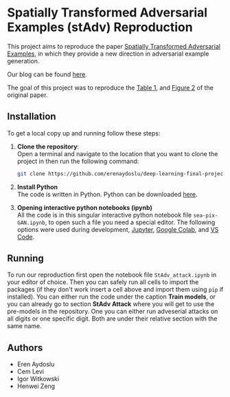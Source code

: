 # Spatially Transformed Adversarial Examples (stAdv) Reproduction

This project aims to reproduce the paper [Spatially Transformed Adversarial Examples](https://arxiv.org/abs/1801.02612),
in which they provide a new direction in adversarial example generation.

Our blog can be found [here](https://medium.com/@henwei1998/8ab4838e448b).

The goal of this project was to reproduce the [Table 1](table1.png), and [Figure 2](figure2.png) of the original paper.

## Installation
To get a local copy up and running follow these steps:

1. **Clone the repository**:\
    Open a terminal and navigate to the location that you want to clone the project in then run the following command:
    ```bash
    git clone https://github.com/erenaydoslu/deep-learning-final-project
    ```
   
2. **Install Python**\
    The code is written in Python.
    Python can be downloaded [here](https://www.python.org/downloads/).

3. **Opening interactive python notebooks (ipynb)**\
    All the code is in this singular interactive python notebook file `sea-pix-GAN.ipynb`, to open such a file you need a special editor.
    The following options were used during development, [Jupyter](https://jupyter.org/), [Google Colab](https://colab.google/), and [VS Code](https://code.visualstudio.com/).


## Running
To run our reproduction first open the notebook file `StAdv_attack.ipynb` in your editor of choice.
Then you can safely run all cells to import the packages (if they don't work insert a cell above and import them using `pip` if installed).
You can either run the code under the caption **Train models**, or you can already go to section **StAdv Attack** where you will get to use the pre-models in the repository. One you can either run adveserial attacks on all digits or one specific digit. Both are under their relative section with the same name.

## Authors
- Eren Aydoslu
- Cem Levi
- Igor Witkowski
- Henwei Zeng 

